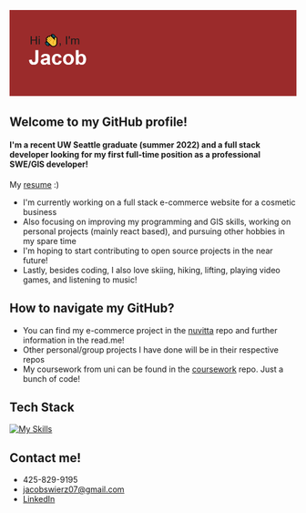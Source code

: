 ![banner](https://github.com/swierj/swierj/blob/main/header.png?raw=true)

## Welcome to my GitHub profile!

#### I'm a recent UW Seattle graduate (summer 2022) and a full stack developer looking for my first full-time position as a professional SWE/GIS developer! 

My [resume](https://github.com/swierj/swierj/files/9892471/jacob_swierz_resume.pdf) :)

- I'm currently working on a full stack e-commerce website for a cosmetic business
- Also focusing on improving my programming and GIS skills, working on personal projects (mainly react based), and pursuing other hobbies in my spare time
- I'm hoping to start contributing to open source projects in the near future!
- Lastly, besides coding, I also love skiing, hiking, lifting, playing video games, and listening to music!

## How to navigate my GitHub?

- You can find my e-commerce project in the [nuvitta](https://github.com/swierj/nuvitta) repo and further information in the read.me!
- Other personal/group projects I have done will be in their respective repos
- My coursework from uni can be found in the [coursework](https://github.com/swierj/coursework) repo. Just a bunch of code!

## Tech Stack

[![My Skills](https://skills.thijs.gg/icons?i=java,js,react,html,css,r,py,mongodb,mysql,git,figma)](https://skills.thijs.gg)

## Contact me!

- 425-829-9195
- jacobswierz07@gmail.com
- [LinkedIn](https://www.linkedin.com/in/jacobswierz/)
